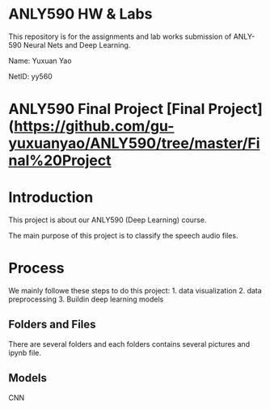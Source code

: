 # ANLY590 HW & Labs

This repository is for the assignments and lab works submission of ANLY-590 Neural Nets and Deep Learning.

Name: Yuxuan Yao

NetID: yy560

# ANLY590 Final Project **[Final Project](https://github.com/gu-yuxuanyao/ANLY590/tree/master/Final%20Project**

# Introduction

This project is about our ANLY590 (Deep Learning) course.

The main purpose of this project is to classify the speech audio files.

# Process

We mainly followe these steps to do this project: 1. data visualization 2. data preprocessing 3. Buildin deep learning models

## Folders and Files

There are several folders and each folders contains several pictures and ipynb file.

## Models

CNN

